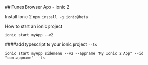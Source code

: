 ##iTunes Browser App - Ionic 2

Install Ionic 2 `npm install -g ionic@beta`

How to start an ionic project

`ionic start myApp --v2`

####add typescript to your ionic project `--ts`

`ionic start myApp sidemenu --v2 --appname "My Ionic 2 App" --id "com.appname" --ts`





